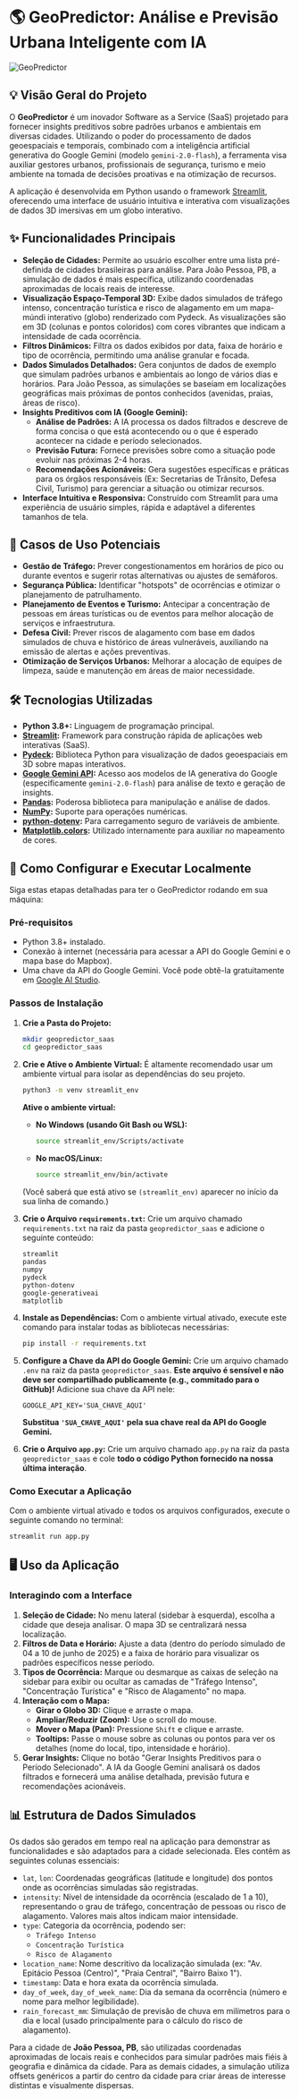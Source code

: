 # **🌎 GeoPredictor: Análise e Previsão Urbana Inteligente com IA**

![GeoPredictor](https://github.com/user-attachments/assets/0b1356e9-1ccc-46bc-957d-6ead3e8f993f)
## **💡 Visão Geral do Projeto**

O **GeoPredictor** é um inovador Software as a Service (SaaS) projetado para fornecer insights preditivos sobre padrões urbanos e ambientais em diversas cidades. Utilizando o poder do processamento de dados geoespaciais e temporais, combinado com a inteligência artificial generativa do Google Gemini (modelo `gemini-2.0-flash`), a ferramenta visa auxiliar gestores urbanos, profissionais de segurança, turismo e meio ambiente na tomada de decisões proativas e na otimização de recursos.

A aplicação é desenvolvida em Python usando o framework [Streamlit](https://streamlit.io/), oferecendo uma interface de usuário intuitiva e interativa com visualizações de dados 3D imersivas em um globo interativo.

## **✨ Funcionalidades Principais**

* **Seleção de Cidades:** Permite ao usuário escolher entre uma lista pré-definida de cidades brasileiras para análise. Para João Pessoa, PB, a simulação de dados é mais específica, utilizando coordenadas aproximadas de locais reais de interesse.
* **Visualização Espaço-Temporal 3D:** Exibe dados simulados de tráfego intenso, concentração turística e risco de alagamento em um mapa-múndi interativo (globo) renderizado com Pydeck. As visualizações são em 3D (colunas e pontos coloridos) com cores vibrantes que indicam a intensidade de cada ocorrência.
* **Filtros Dinâmicos:** Filtra os dados exibidos por data, faixa de horário e tipo de ocorrência, permitindo uma análise granular e focada.
* **Dados Simulados Detalhados:** Gera conjuntos de dados de exemplo que simulam padrões urbanos e ambientais ao longo de vários dias e horários. Para João Pessoa, as simulações se baseiam em localizações geográficas mais próximas de pontos conhecidos (avenidas, praias, áreas de risco).
* **Insights Preditivos com IA (Google Gemini):**
    * **Análise de Padrões:** A IA processa os dados filtrados e descreve de forma concisa o que está acontecendo ou o que é esperado acontecer na cidade e período selecionados.
    * **Previsão Futura:** Fornece previsões sobre como a situação pode evoluir nas próximas 2-4 horas.
    * **Recomendações Acionáveis:** Gera sugestões específicas e práticas para os órgãos responsáveis (Ex: Secretarias de Trânsito, Defesa Civil, Turismo) para gerenciar a situação ou otimizar recursos.
* **Interface Intuitiva e Responsiva:** Construído com Streamlit para uma experiência de usuário simples, rápida e adaptável a diferentes tamanhos de tela.

## **🎯 Casos de Uso Potenciais**

* **Gestão de Tráfego:** Prever congestionamentos em horários de pico ou durante eventos e sugerir rotas alternativas ou ajustes de semáforos.
* **Segurança Pública:** Identificar "hotspots" de ocorrências e otimizar o planejamento de patrulhamento.
* **Planejamento de Eventos e Turismo:** Antecipar a concentração de pessoas em áreas turísticas ou de eventos para melhor alocação de serviços e infraestrutura.
* **Defesa Civil:** Prever riscos de alagamento com base em dados simulados de chuva e histórico de áreas vulneráveis, auxiliando na emissão de alertas e ações preventivas.
* **Otimização de Serviços Urbanos:** Melhorar a alocação de equipes de limpeza, saúde e manutenção em áreas de maior necessidade.

## **🛠️ Tecnologias Utilizadas**

* **Python 3.8+:** Linguagem de programação principal.
* **[Streamlit](https://streamlit.io/):** Framework para construção rápida de aplicações web interativas (SaaS).
* **[Pydeck](https://pydeck.gl/):** Biblioteca Python para visualização de dados geoespaciais em 3D sobre mapas interativos.
* **[Google Gemini API](https://ai.google.dev/models/gemini):** Acesso aos modelos de IA generativa do Google (especificamente `gemini-2.0-flash`) para análise de texto e geração de insights.
* **[Pandas](https://pandas.pydata.org/):** Poderosa biblioteca para manipulação e análise de dados.
* **[NumPy](https://numpy.org/):** Suporte para operações numéricas.
* **[python-dotenv](https://pypi.org/project/python-dotenv/):** Para carregamento seguro de variáveis de ambiente.
* **[Matplotlib.colors](https://matplotlib.org/stable/api/colors_api.html):** Utilizado internamente para auxiliar no mapeamento de cores.

## **🚀 Como Configurar e Executar Localmente**

Siga estas etapas detalhadas para ter o GeoPredictor rodando em sua máquina:

### **Pré-requisitos**

* Python 3.8+ instalado.
* Conexão à internet (necessária para acessar a API do Google Gemini e o mapa base do Mapbox).
* Uma chave da API do Google Gemini. Você pode obtê-la gratuitamente em [Google AI Studio](https://aistudio.google.com/app/apikey).

### **Passos de Instalação**

1.  **Crie a Pasta do Projeto:**
    ```bash
    mkdir geopredictor_saas
    cd geopredictor_saas
    ```

2.  **Crie e Ative o Ambiente Virtual:**
    É altamente recomendado usar um ambiente virtual para isolar as dependências do seu projeto.
    ```bash
    python3 -m venv streamlit_env
    ```
    **Ative o ambiente virtual:**
    * **No Windows (usando Git Bash ou WSL):**
        ```bash
        source streamlit_env/Scripts/activate
        ```
    * **No macOS/Linux:**
        ```bash
        source streamlit_env/bin/activate
        ```
    (Você saberá que está ativo se `(streamlit_env)` aparecer no início da sua linha de comando.)

3.  **Crie o Arquivo `requirements.txt`:**
    Crie um arquivo chamado `requirements.txt` na raiz da pasta `geopredictor_saas` e adicione o seguinte conteúdo:
    ```
    streamlit
    pandas
    numpy
    pydeck
    python-dotenv
    google-generativeai
    matplotlib
    ```

4.  **Instale as Dependências:**
    Com o ambiente virtual ativado, execute este comando para instalar todas as bibliotecas necessárias:
    ```bash
    pip install -r requirements.txt
    ```

5.  **Configure a Chave da API do Google Gemini:**
    Crie um arquivo chamado `.env` na raiz da pasta `geopredictor_saas`. **Este arquivo é sensível e não deve ser compartilhado publicamente (e.g., commitado para o GitHub)!**
    Adicione sua chave da API nele:
    ```
    GOOGLE_API_KEY='SUA_CHAVE_AQUI'
    ```
    **Substitua `'SUA_CHAVE_AQUI'` pela sua chave real da API do Google Gemini.**

6.  **Crie o Arquivo `app.py`:**
    Crie um arquivo chamado `app.py` na raiz da pasta `geopredictor_saas` e cole **todo o código Python fornecido na nossa última interação**.

### **Como Executar a Aplicação**

Com o ambiente virtual ativado e todos os arquivos configurados, execute o seguinte comando no terminal:

```bash
streamlit run app.py
```

## **🖥️ Uso da Aplicação**

### **Interagindo com a Interface**

1.  **Seleção de Cidade:** No menu lateral (sidebar à esquerda), escolha a cidade que deseja analisar. O mapa 3D se centralizará nessa localização.
2.  **Filtros de Data e Horário:** Ajuste a data (dentro do período simulado de 04 a 10 de junho de 2025) e a faixa de horário para visualizar os padrões específicos nesse período.
3.  **Tipos de Ocorrência:** Marque ou desmarque as caixas de seleção na sidebar para exibir ou ocultar as camadas de "Tráfego Intenso", "Concentração Turística" e "Risco de Alagamento" no mapa.
4.  **Interação com o Mapa:**
    * **Girar o Globo 3D:** Clique e arraste o mapa.
    * **Ampliar/Reduzir (Zoom):** Use o scroll do mouse.
    * **Mover o Mapa (Pan):** Pressione `Shift` e clique e arraste.
    * **Tooltips:** Passe o mouse sobre as colunas ou pontos para ver os detalhes (nome do local, tipo, intensidade e horário).
5.  **Gerar Insights:** Clique no botão "Gerar Insights Preditivos para o Período Selecionado". A IA da Google Gemini analisará os dados filtrados e fornecerá uma análise detalhada, previsão futura e recomendações acionáveis.

## **📊 Estrutura de Dados Simulados**

Os dados são gerados em tempo real na aplicação para demonstrar as funcionalidades e são adaptados para a cidade selecionada. Eles contêm as seguintes colunas essenciais:

* `lat`, `lon`: Coordenadas geográficas (latitude e longitude) dos pontos onde as ocorrências simuladas são registradas.
* `intensity`: Nível de intensidade da ocorrência (escalado de 1 a 10), representando o grau de tráfego, concentração de pessoas ou risco de alagamento. Valores mais altos indicam maior intensidade.
* `type`: Categoria da ocorrência, podendo ser:
    * `Tráfego Intenso`
    * `Concentração Turística`
    * `Risco de Alagamento`
* `location_name`: Nome descritivo da localização simulada (ex: "Av. Epitácio Pessoa (Centro)", "Praia Central", "Bairro Baixo 1").
* `timestamp`: Data e hora exata da ocorrência simulada.
* `day_of_week`, `day_of_week_name`: Dia da semana da ocorrência (número e nome para melhor legibilidade).
* `rain_forecast_mm`: Simulação de previsão de chuva em milímetros para o dia e local (usado principalmente para o cálculo do risco de alagamento).

Para a cidade de **João Pessoa, PB**, são utilizadas coordenadas aproximadas de locais reais e conhecidos para simular padrões mais fiéis à geografia e dinâmica da cidade. Para as demais cidades, a simulação utiliza offsets genéricos a partir do centro da cidade para criar áreas de interesse distintas e visualmente dispersas.

